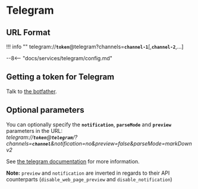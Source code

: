 # Telegram

## URL Format

!!! info ""
    telegram://__`token`__@telegram?channels=__`channel-1`__[,__`channel-2`__,...]
    
--8<-- "docs/services/telegram/config.md"

## Getting a token for Telegram

Talk to [the botfather](https://core.telegram.org/bots#6-botfather).

## Optional parameters

You can optionally specify the __`notification`__, __`parseMode`__ and __`preview`__ parameters in the URL:  
*telegram://__`token`__@__`telegram`__/?channels=__`channel`__&notification=no&preview=false&parseMode=markDownv2*

See [the telegram documentation](https://core.telegram.org/bots/api#sendmessage) for more information.

__Note:__ `preview` and `notification` are inverted in regards to their API counterparts (`disable_web_page_preview` and `disable_notification`)